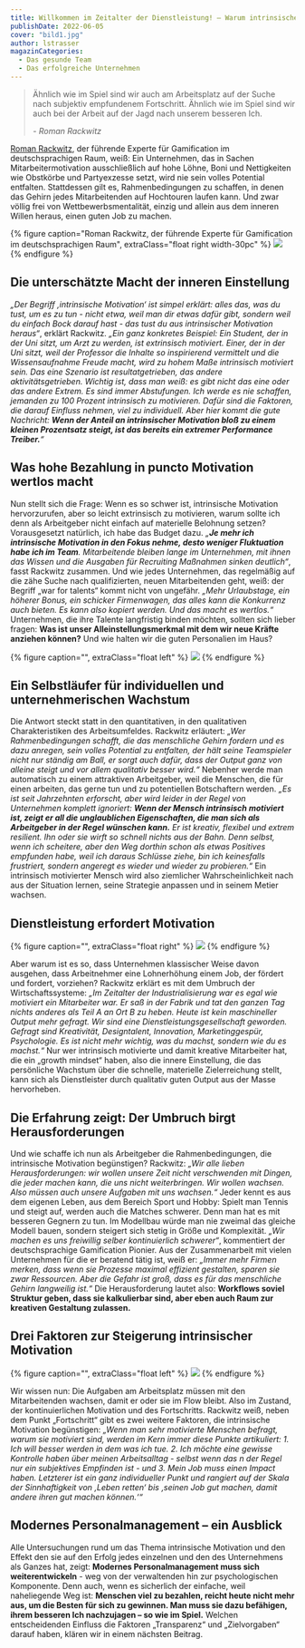 ```yaml
---
title: Willkommen im Zeitalter der Dienstleistung! – Warum intrinsische Motivation für jeden Erfolgssuchenden ein Begriff sein sollte
publishDate: 2022-06-05
cover: "bild1.jpg"
author: lstrasser
magazinCategories:
  - Das gesunde Team
  - Das erfolgreiche Unternehmen
---
```


> Ähnlich wie im Spiel sind wir auch am Arbeitsplatz auf der Suche nach
> subjektiv empfundenem Fortschritt. Ähnlich wie im Spiel sind wir auch bei der
> Arbeit auf der Jagd nach unserem besseren Ich.
>
> <cite>- Roman Rackwitz</cite>

[Roman Rackwitz](https://www.romanrackwitz.de/), der führende Experte für
Gamification im deutschsprachigen Raum, weiß: Ein Unternehmen, das in Sachen
Mitarbeitermotivation ausschließlich auf hohe Löhne, Boni und Nettigkeiten wie
Obstkörbe und Partyexzesse setzt, wird nie sein volles Potential entfalten.
Stattdessen gilt es, Rahmenbedingungen zu schaffen, in denen das Gehirn jedes
Mitarbeitenden auf Hochtouren laufen kann. Und zwar völlig frei von
Wettbewerbsmentalität, einzig und allein aus dem inneren Willen heraus, einen
guten Job zu machen.

{% figure caption="Roman Rackwitz, der führende Experte für Gamification im deutschsprachigen Raum", extraClass="float right width-30pc" %}
<img src="rackwitz.jpg" />
{% endfigure %}

## Die unterschätzte Macht der inneren Einstellung

<cite>„Der Begriff ‚intrinsische Motivation‘ ist simpel erklärt: alles das, was du
tust, um es zu tun - nicht etwa, weil man dir etwas dafür gibt, sondern weil du
einfach Bock darauf hast - das tust du aus intrinsischer Motivation heraus“</cite>,
erklärt Rackwitz. <cite>„Ein ganz konkretes Beispiel: Ein Student, der in der Uni
sitzt, um Arzt zu werden, ist extrinsisch motiviert. Einer, der in der Uni
sitzt, weil der Professor die Inhalte so inspirierend vermittelt und die
Wissensaufnahme Freude macht, wird zu hohem Maße intrinsisch motiviert sein. Das
eine Szenario ist resultatgetrieben, das andere aktivitätsgetrieben. Wichtig
ist, dass man weiß: es gibt nicht das eine oder das andere Extrem. Es sind immer
Abstufungen. Ich werde es nie schaffen, jemanden zu 100 Prozent intrinsisch zu
motivieren. Dafür sind die Faktoren, die darauf Einfluss nehmen, viel zu
individuell. Aber hier kommt die gute Nachricht: **Wenn der Anteil an
intrinsischer Motivation bloß zu einem kleinen Prozentsatz steigt, ist das
bereits ein extremer Performance Treiber.**“</cite>

## Was hohe Bezahlung in puncto Motivation wertlos macht

Nun stellt sich die Frage: Wenn es so schwer ist, intrinsische Motivation
hervorzurufen, aber so leicht extrinsisch zu motivieren, warum sollte ich denn
als Arbeitgeber nicht einfach auf materielle Belohnung setzen? Vorausgesetzt
natürlich, ich habe das Budget dazu. <cite>„**Je mehr ich intrinsische Motivation
in den Fokus nehme, desto weniger Fluktuation habe ich im Team**. Mitarbeitende
bleiben lange im Unternehmen, mit ihnen das Wissen und die Ausgaben für
Recruiting Maßnahmen sinken deutlich“</cite>, fasst Rackwitz zusammen. Und wie
jedes Unternehmen, das regelmäßig auf die zähe Suche nach qualifizierten, neuen
Mitarbeitenden geht, weiß: der Begriff „war for talents“ kommt nicht von
ungefähr. <cite>„Mehr Urlaubstage, ein höherer Bonus, ein schicker Firmenwagen,
das alles kann die Konkurrenz auch bieten. Es kann also kopiert werden. Und das
macht es wertlos.“</cite> Unternehmen, die ihre Talente langfristig binden
möchten, sollten sich lieber fragen: **Was ist unser Alleinstellungsmerkmal mit
dem wir neue Kräfte anziehen können?** Und wie halten wir die guten Personalien im
Haus?

{% figure caption="", extraClass="float left" %}
<img src="bild2.jpg" />
{% endfigure %}

## Ein Selbstläufer für individuellen und unternehmerischen Wachstum

Die Antwort steckt statt in den quantitativen, in den qualitativen
Charakteristiken des Arbeitsumfeldes. Rackwitz erläutert: <cite>„Wer
Rahmenbedingungen schafft, die das menschliche Gehirn fordern und es dazu
anregen, sein volles Potential zu entfalten, der hält seine Teamspieler nicht
nur ständig am Ball, er sorgt auch dafür, dass der Output ganz von alleine
steigt und vor allem qualitativ besser wird.“</cite> Nebenher werde man
automatisch zu einem attraktiven Arbeitgeber, weil die Menschen, die für einen
arbeiten, das gerne tun und zu potentiellen Botschaftern werden. <cite>„Es ist
seit Jahrzehnten erforscht, aber wird leider in der Regel von Unternehmen
komplett ignoriert: **Wenn der Mensch intrinsisch motiviert ist, zeigt er all
die unglaublichen Eigenschaften, die man sich als Arbeitgeber in der Regel
wünschen kann.** Er ist kreativ, flexibel und extrem resilient. Ihn oder sie
wirft so schnell nichts aus der Bahn. Denn selbst, wenn ich scheitere, aber den
Weg dorthin schon als etwas Positives empfunden habe, weil ich daraus Schlüsse
ziehe, bin ich keinesfalls frustriert, sondern angeregt es wieder und wieder zu
probieren.“</cite> Ein intrinsisch motivierter Mensch wird also ziemlicher
Wahrscheinlichkeit nach aus der Situation lernen, seine Strategie anpassen und
in seinem Metier wachsen.

## Dienstleistung erfordert Motivation

{% figure caption="", extraClass="float right" %}
<img src="bild3.jpg" />
{% endfigure %}

Aber warum ist es so, dass Unternehmen klassischer Weise davon ausgehen, dass
Arbeitnehmer eine Lohnerhöhung einem Job, der fördert und fordert, vorziehen?
Rackwitz erklärt es mit dem Umbruch der Wirtschaftssysteme: <cite>„Im Zeitalter
der Industrialisierung war es egal wie motiviert ein Mitarbeiter war. Er saß in
der Fabrik und tat den ganzen Tag nichts anderes als Teil A an Ort B zu heben.
Heute ist kein maschineller Output mehr gefragt. Wir sind eine
Dienstleistungsgesellschaft geworden. Gefragt sind Kreativität, Designtalent,
Innovation, Marketinggespür, Psychologie. Es ist nicht mehr wichtig, was du
machst, sondern wie du es machst.“</cite> Nur wer intrinsisch motivierte und
damit kreative Mitarbeiter hat, die ein „growth mindset“ haben, also die innere
Einstellung, die das persönliche Wachstum über die schnelle, materielle
Zielerreichung stellt, kann sich als Dienstleister durch qualitativ guten Output
aus der Masse hervorheben.

## Die Erfahrung zeigt: Der Umbruch birgt Herausforderungen

Und wie schaffe ich nun als Arbeitgeber die Rahmenbedingungen, die intrinsische
Motivation begünstigen? Rackwitz: <cite>„Wir alle lieben Herausforderungen: wir wollen
unsere Zeit nicht verschwenden mit Dingen, die jeder machen kann, die uns nicht
weiterbringen. Wir wollen wachsen. Also müssen auch unsere Aufgaben mit uns
wachsen.“</cite> Jeder kennt es aus dem eigenen Leben, aus dem Bereich Sport und Hobby:
Spielt man Tennis und steigt auf, werden auch die Matches schwerer. Denn man hat
es mit besseren Gegnern zu tun. Im Modellbau würde man nie zweimal das gleiche
Modell bauen, sondern steigert sich stetig in Größe und Komplexität. <cite>„Wir machen
es uns freiwillig selber kontinuierlich schwerer“</cite>, kommentiert der
deutschsprachige Gamification Pionier. Aus der Zusammenarbeit mit vielen
Unternehmen für die er beratend tätig ist, weiß er: <cite>„Immer mehr Firmen merken,
dass wenn sie Prozesse maximal effizient gestalten, sparen sie zwar Ressourcen.
Aber die Gefahr ist groß, dass es für das menschliche Gehirn langweilig ist.“</cite>
Die Herausforderung lautet also: **Workflows soviel Struktur geben, dass sie
kalkulierbar sind, aber eben auch Raum zur kreativen Gestaltung zulassen.**

## Drei Faktoren zur Steigerung intrinsischer Motivation

{% figure caption="", extraClass="float left" %}
<img src="bild4.jpg" />
{% endfigure %}

Wir wissen nun: Die Aufgaben am Arbeitsplatz müssen mit den Mitarbeitenden
wachsen, damit er oder sie im Flow bleibt. Also im Zustand, der kontinuierlichen
Motivation und des Fortschritts. Rackwitz weiß, neben dem Punkt „Fortschritt“
gibt es zwei weitere Faktoren, die intrinsische Motivation begünstigen: <cite>„Wenn
man sehr motivierte Menschen befragt, warum sie motiviert sind, werden im Kern
immer diese Punkte artikuliert: 1. Ich will besser werden in dem was ich tue. 2.
Ich möchte eine gewisse Kontrolle haben über meinen Arbeitsalltag - selbst wenn
das n der Regel nur ein subjektives Empfinden ist - und 3. Mein Job muss einen
Impact haben. Letzterer ist ein ganz individueller Punkt und rangiert auf der
Skala der Sinnhaftigkeit von ‚Leben retten‘ bis ‚seinen Job gut machen, damit
andere ihren gut machen können.‘“</cite>

## Modernes Personalmanagement – ein Ausblick

Alle Untersuchungen rund um das Thema intrinsische Motivation und den Effekt den
sie auf den Erfolg jedes einzelnen und den des Unternehmens als Ganzes hat,
zeigt: **Modernes Personalmanagement muss sich weiterentwickeln** - weg von der
verwaltenden hin zur psychologischen Komponente. Denn auch, wenn es sicherlich
der einfache, weil naheliegende Weg ist: **Menschen viel zu bezahlen, reicht heute
nicht mehr aus, um die Besten für sich zu gewinnen. Man muss sie dazu befähigen,
ihrem besseren Ich nachzujagen – so wie im Spiel.** Welchen entscheidenden
Einfluss die Faktoren „Transparenz“ und „Zielvorgaben“ darauf haben, klären wir
in einem nächsten Beitrag.
